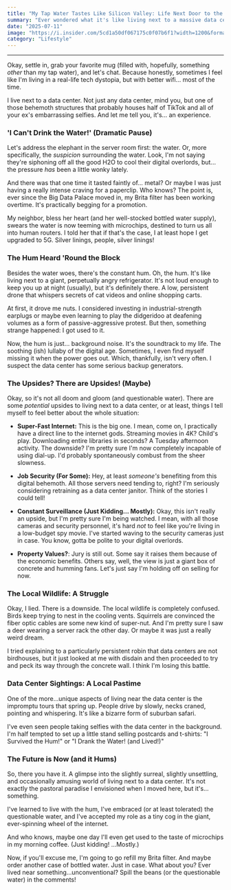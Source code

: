 ```yaml
---
title: "My Tap Water Tastes Like Silicon Valley: Life Next Door to the Data Beast"
summary: "Ever wondered what it's like living next to a massive data center? Think less idyllic farm, more… subtle hum of servers and questionable water pressure. Join me as I spill the tea (or, you know, *don't* spill the tap water) on the joys and quirks of being a data center neighbor."
date: "2025-07-11"
image: "https://i.insider.com/5cd1a50df067175c0f07b6f1?width=1200&format=jpeg"
category: "Lifestyle"
---
```


---

Okay, settle in, grab your favorite mug (filled with, hopefully, something _other_ than my tap water), and let's chat. Because honestly, sometimes I feel like I'm living in a real-life tech dystopia, but with better wifi… most of the time.

I live next to a data center. Not just any data center, mind you, but one of those behemoth structures that probably houses half of TikTok and all of your ex's embarrassing selfies. And let me tell you, it's… an experience.

### 'I Can't Drink the Water!' (Dramatic Pause)

Let's address the elephant in the server room first: the water. Or, more specifically, the _suspicion_ surrounding the water. Look, I'm not saying they're siphoning off all the good H2O to cool their digital overlords, but… the pressure _has_ been a little wonky lately.

And there was that one time it tasted faintly of… metal? Or maybe I was just having a really intense craving for a paperclip. Who knows? The point is, ever since the Big Data Palace moved in, my Brita filter has been working overtime. It's practically begging for a promotion.

My neighbor, bless her heart (and her well-stocked bottled water supply), swears the water is now teeming with microchips, destined to turn us all into human routers. I told her that if that's the case, I at least hope I get upgraded to 5G. Silver linings, people, silver linings!

### The Hum Heard 'Round the Block

Besides the water woes, there's the constant hum. Oh, the hum. It's like living next to a giant, perpetually angry refrigerator. It's not loud enough to keep you up at night (usually), but it's definitely there. A low, persistent drone that whispers secrets of cat videos and online shopping carts.

At first, it drove me nuts. I considered investing in industrial-strength earplugs or maybe even learning to play the didgeridoo at deafening volumes as a form of passive-aggressive protest. But then, something strange happened: I got used to it.

Now, the hum is just… background noise. It's the soundtrack to my life. The soothing (ish) lullaby of the digital age. Sometimes, I even find myself missing it when the power goes out. Which, thankfully, isn't very often. I suspect the data center has some serious backup generators.

### The Upsides? There are Upsides! (Maybe)

Okay, so it's not all doom and gloom (and questionable water). There are some _potential_ upsides to living next to a data center, or at least, things I tell myself to feel better about the whole situation:

- **Super-Fast Internet:** This is the big one. I mean, come on, I practically have a direct line to the internet gods. Streaming movies in 4K? Child's play. Downloading entire libraries in seconds? A Tuesday afternoon activity. The downside? I'm pretty sure I'm now completely incapable of using dial-up. I'd probably spontaneously combust from the sheer slowness.

- **Job Security (For Some):** Hey, at least _someone's_ benefiting from this digital behemoth. All those servers need tending to, right? I'm seriously considering retraining as a data center janitor. Think of the stories I could tell!

- **Constant Surveillance (Just Kidding… Mostly):** Okay, this isn't really an upside, but I'm pretty sure I'm being watched. I mean, with all those cameras and security personnel, it's hard _not_ to feel like you're living in a low-budget spy movie. I've started waving to the security cameras just in case. You know, gotta be polite to your digital overlords.

- **Property Values?**: Jury is still out. Some say it raises them because of the economic benefits. Others say, well, the view is just a giant box of concrete and humming fans. Let's just say I'm holding off on selling for now.

### The Local Wildlife: A Struggle

Okay, I lied. There is a downside. The local wildlife is completely confused. Birds keep trying to nest in the cooling vents. Squirrels are convinced the fiber optic cables are some new kind of super-nut. And I'm pretty sure I saw a deer wearing a server rack the other day. Or maybe it was just a really weird dream.

I tried explaining to a particularly persistent robin that data centers are not birdhouses, but it just looked at me with disdain and then proceeded to try and peck its way through the concrete wall. I think I'm losing this battle.

### Data Center Sightings: A Local Pastime

One of the more…unique aspects of living near the data center is the impromptu tours that spring up. People drive by slowly, necks craned, pointing and whispering. It's like a bizarre form of suburban safari.

I've even seen people taking selfies with the data center in the background. I'm half tempted to set up a little stand selling postcards and t-shirts: "I Survived the Hum!" or "I Drank the Water! (and Lived!)"

### The Future is Now (and it Hums)

So, there you have it. A glimpse into the slightly surreal, slightly unsettling, and occasionally amusing world of living next to a data center. It's not exactly the pastoral paradise I envisioned when I moved here, but it's… something.

I've learned to live with the hum, I've embraced (or at least tolerated) the questionable water, and I've accepted my role as a tiny cog in the giant, ever-spinning wheel of the internet.

And who knows, maybe one day I'll even get used to the taste of microchips in my morning coffee. (Just kidding! …Mostly.)

Now, if you'll excuse me, I'm going to go refill my Brita filter. And maybe order another case of bottled water. Just in case. What about you? Ever lived near something…unconventional? Spill the beans (or the questionable water) in the comments!
